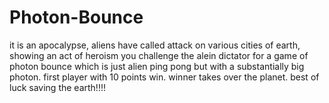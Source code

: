 # Photon-Bounce
it is an apocalypse, aliens have called attack on various cities of earth, showing an  act of heroism you challenge the alein  dictator for a game of photon bounce which  is just alien ping pong but with a substantially big photon. first player with 10 points win. winner takes over the planet. best of luck saving the earth!!!!
